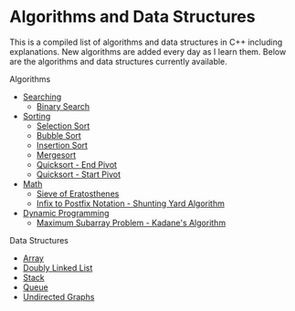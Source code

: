 # Algorithms and Data Structures

This is a compiled list of algorithms and data structures in C++ including explanations. New algorithms are added every day as I learn them. Below are the algorithms and data structures currently available.

Algorithms
* [Searching](https://github.com/ashleymays/Algorithms/tree/master/Algorithms/Searching)
    * [Binary Search](https://github.com/ashleymays/Algorithms/blob/master/Algorithms/Searching/Binary-Search.cpp)
* [Sorting](https://github.com/ashleymays/Algorithms/tree/master/Algorithms/Sorting)
    * [Selection Sort](https://github.com/ashleymays/Algorithms/blob/master/Algorithms/Sorting/Selection-Sort.cpp)
    * [Bubble Sort](https://github.com/ashleymays/Algorithms/blob/master/Algorithms/Sorting/Bubble-Sort.cpp)
    * [Insertion Sort](https://github.com/ashleymays/Algorithms/blob/master/Algorithms/Sorting/Insertion-Sort.cpp)
    * [Mergesort](https://github.com/ashleymays/Algorithms/blob/master/Algorithms/Sorting/Merge-Sort.cpp)
    * [Quicksort - End Pivot](https://github.com/ashleymays/Algorithms/blob/master/Algorithms/Sorting/Quicksort-End-Pivot.cpp)
    * [Quicksort - Start Pivot](https://github.com/ashleymays/Algorithms/blob/master/Algorithms/Sorting/Quicksort-Start-Pivot.cpp)
* [Math](https://github.com/ashleymays/Algorithms/tree/master/Algorithms/Math)
   * [Sieve of Eratosthenes](https://github.com/ashleymays/Algorithms/blob/master/Algorithms/Math/Sieve-of-Eratosthenes.cpp)
   * [Infix to Postfix Notation - Shunting Yard Algorithm](https://github.com/ashleymays/Algorithms/blob/master/Algorithms/Math/Infix-to-Postfix.cpp)
* [Dynamic Programming](https://github.com/ashleymays/Algorithms/tree/master/Algorithms/Dynamic%20Programming)
   * [Maximum Subarray Problem - Kadane's Algorithm](https://github.com/ashleymays/Algorithms/blob/master/Algorithms/Dynamic%20Programming/Maximum%20Subarray%20.cpp)

Data Structures
* [Array](https://github.com/ashleymays/Algorithms/tree/master/Data%20Structures/Array)
* [Doubly Linked List](https://github.com/ashleymays/Algorithms/tree/master/Data%20Structures/Linked%20List/Doubly%20Linked%20List)
* [Stack](https://github.com/ashleymays/Algorithms/tree/master/Data%20Structures/Stack)
* [Queue](https://github.com/ashleymays/Algorithms/tree/master/Data%20Structures/Queue)
* [Undirected Graphs](https://github.com/ashleymays/Algorithms/tree/master/Data%20Structures/Graphs/Undirected%20Graphs)
